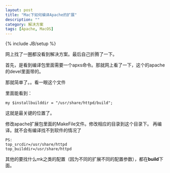 ```yaml
---
layout: post
title: "Mac下如何编译Apache的扩展"
description: ""
category: 解决方案
tags: [Apache, MacOS]
---
```

{% include JB/setup %}

网上找了一圈都没看到解决方案。最后自己折腾了一下。

首先，是看到编译包里面需要一个apxs命令。那就网上看了一下，这个的apache的devel里面带的。

那就简单了。。看一眼这个文件

里面能看到：

    my $installbuilddir = "/usr/share/httpd/build";

这就是最关键的位置了。

修改apache扩展包里面的MakeFile文件。修改相应的目录到这个目录下。
再编译。就不会有编译找不到软件的情况了

    PS:
    top_srcdir=/usr/share/httpd
    top_builddir=/usr/share/httpd

其他的要找什么mk之类的配置（因为不同的扩展不同的配置参数），都在**build**下面。